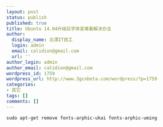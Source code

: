 ```yaml
---
layout: post
status: publish
published: true
title: Ubuntu 14.04升级后字体变难看解决办法
author:
  display_name: 北漂IT民工
  login: admin
  email: calidion@gmail.com
  url: ''
author_login: admin
author_email: calidion@gmail.com
wordpress_id: 1759
wordpress_url: http://www.3gcnbeta.com/wordpress/?p=1759
categories:
- 其它
tags: []
comments: []
---
```


```shell
sudo apt-get remove fonts-arphic-ukai fonts-arphic-uming
```